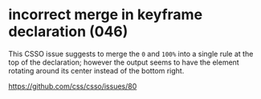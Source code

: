 # incorrect merge in keyframe declaration (046)

This CSSO issue suggests to merge the `0` and `100%` into a single rule at the
top of the declaration; however the output seems to have the element rotating
around its center instead of the bottom right.

https://github.com/css/csso/issues/80

